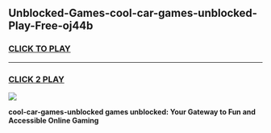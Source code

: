 
## Unblocked-Games-cool-car-games-unblocked-Play-Free-oj44b
<h3>
<a href="https://premium76.site?title=cool-car-games-unblocked&ref=18A1">CLICK TO PLAY</a></h3>
<hr>

<h3>
<a href="https://premium76.site?title=cool-car-games-unblocked&ref=18A1">CLICK 2 PLAY</a>
  
</h3>

<a href="https://premium76.site?title=cool-car-games-unblocked&ref=18A1"><img src="https://clearcache.store/games.png"></a>


**cool-car-games-unblocked games unblocked: Your Gateway to Fun and Accessible Online Gaming**
